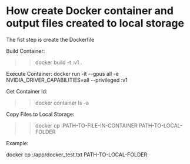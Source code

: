# How create Docker container and output files created to local storage

The fist step is create the Dockerfile

Build Container: 

>> docker build -t <CONTAINER-NAME>:v1 .

Execute Container:  docker run -it --gpus all -e NVIDIA_DRIVER_CAPABILITIES=all --privileged <CONTAINER-NAME>:v1

Get Container Id: 

>> docker container ls -a 


Copy Files to Local Storage: 

>> docker cp <CONTAINER-ID>:PATH-TO-FILE-IN-CONTAINER PATH-TO-LOCAL-FOLDER

Example:

docker cp <CONTAINER-ID>:/app/docker_test.txt PATH-TO-LOCAL-FOLDER
